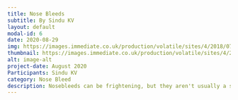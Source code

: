 ```yaml
---
title: Nose Bleeds
subtitle: By Sindu KV
layout: default
modal-id: 6
date: 2020-08-29
img: https://images.immediate.co.uk/production/volatile/sites/4/2018/07/iStock_11978861_XLARGE-27cd81e.jpg?quality=90&resize=768,574
thumbnail: https://images.immediate.co.uk/production/volatile/sites/4/2018/07/iStock_11978861_XLARGE-27cd81e.jpg?quality=90&resize=768,574
alt: image-alt
project-date: August 2020
Participants: Sindu KV
category: Nose Bleed
description: Nosebleeds can be frightening, but they aren't usually a sign of anything serious and can often be treated at home.The medical name for a nosebleed is epistaxis. During a nosebleed, blood flows from one or both nostrils. It can be heavy or light and last from a few seconds to 15 minutes or more. To watch our video - https://github.com/muthu-beep/The-Touch-of-life/raw/gh-pages/videos/NoseBleed_SindhuKV.mp4
---
```


